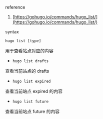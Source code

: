 reference

1. [https://gohugo.io/commands/hugo_list/](https://gohugo.io/commands/hugo_list/)

syntax
```
hugo list [type]
```
用于查看站点对应的内容

- `hugo list drafts`

查看当前站点的 drafts

- `hugo list expired`

查看当前站点 expired 的内容

- `hugo list future`

查看当前站点 future 的内容
